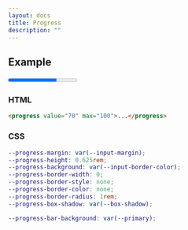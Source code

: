```yaml
---
layout: docs
title: Progress
description: ""
---
```


## Example

<form>
  <progress value="70" max="100">70%</progress>
</form>

### HTML

```html
<progress value="70" max="100">...</progress>
```

### CSS

```scss
--progress-margin: var(--input-margin);
--progress-height: 0.625rem;
--progress-background: var(--input-border-color);
--progress-border-width: 0;
--progress-border-style: none;
--progress-border-color: none;
--progress-border-radius: 1rem;
--progress-box-shadow: var(--box-shadow);

--progress-bar-background: var(--primary);
```
